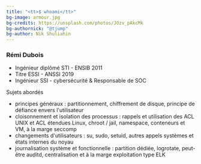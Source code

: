 ```yaml
---
title: "<tt>$ whoami</tt>"
bg-image: armour.jpg
bg-credits: https://unsplash.com/photos/JOzv_pAkcMk
bg-authornick: "@tjump"
bg-author: Nik Shuliahin
---
```

### Rémi Dubois

- Ingénieur diplômé STI - ENSIB 2011
- Titre ESSI - ANSSI 2019
- Ingénieur SSI - cybersécurité & Responsable de SOC

<aside class="notes">

Sujets abordés

- principes  généraux : partitionnement, chiffrement de disque, principe de défiance
  envers l'utilisateur
- cloisonnement et isolation des processus : rappels et utilisation des ACL UNIX
  et ACL étendues Linux, chroot / jail, namespace, conteneurs et VM, à la marge seccomp
- changements d'utilisateurs : su, sudo, setuid, autres appels systèmes
  et états internes du noyau
- journalisation système et fonctionnelle : partition dédiée, logrotate, peut-être
  auditd, centralisation et à la marge exploitation type ELK

</aside>
